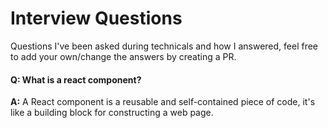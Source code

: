 # Interview Questions

Questions I've been asked during technicals and how I answered, feel free to add your own/change the answers by creating a PR.

#### Q: What is a react component?

**A:** A React component is a reusable and self-contained piece of code, it's like a building block for constructing a web page.

